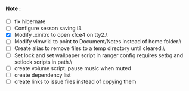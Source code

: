 #### Note :
- [ ] fix hibernate
- [ ] Configure sesson saving i3
- [x] Modify .xinitrc to open xfce4 on tty2.\
- [ ] Modify vimwiki to point to Document/Notes instead of home folder.\
- [ ] Create alias to remove files to a temp directory until cleared.\
- [ ] Set lock and set wallpaper script in ranger config requires setbg and setlock scripts in path.\
- [ ] create volume script. pause music when muted
- [ ] create dependency list
- [ ] create links to issue files instead of copying them
